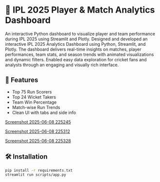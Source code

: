 # 🏏 IPL 2025 Player & Match Analytics Dashboard

An interactive Python dashboard to visualize player and team performance during IPL 2025 using Streamlit and Plotly.
Designed and developed an interactive IPL 2025 Analytics Dashboard using Python, Streamlit, and Plotly. The dashboard delivers real-time insights on matches, player performances, team stats, and season trends with animated visualizations and dynamic filters. Enabled easy data exploration for cricket fans and analysts through an engaging and visually rich interface.

## 📌 Features
- Top 75 Run Scorers
- Top 24 Wicket Takers
- Team Win Percentage
- Match-wise Run Trends
- Clean UI with tabs and side info

[Screenshot 2025-06-08 225245](https://github.com/user-attachments/assets/597ffaf6-c649-4492-a3c6-336f13408574)

[Screenshot 2025-06-08 225312](https://github.com/user-attachments/assets/94c90550-bcb0-438b-b0a6-38dce260d4ce)

[Screenshot 2025-06-08 225328](https://github.com/user-attachments/assets/7370642e-3446-4654-a104-9f6900d2cbc2)

## 🛠️ Installation
```bash
pip install -r requirements.txt
streamlit run scripts/app.py




